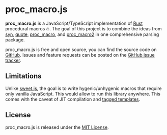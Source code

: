 # proc_macro.js

**proc_macro.js** is a JavaScript/TypeScript implementation of [Rust](https://www.rust-lang.org/) procedural macros 🔥. The goal of this project is to combine the ideas from [syn](https://github.com/dtolnay/syn), [quote](https://github.com/dtolnay/quote), [proc_macro](https://doc.rust-lang.org/proc_macro/), and [proc_macro2](https://docs.rs/proc-macro2/1.0.19/proc_macro2/) in one comprehensive parsing package.

proc_macro.js is free and open source, you can find the source code on [GitHub](https://github.com/alexandre-lavoie/proc_macro.js). Issues and feature requests can be posted on the [GitHub issue tracker](https://github.com/alexandre-lavoie/proc_macro.js/issues).

## Limitations

Unlike [sweet.js](https://www.sweetjs.org/), the goal is to write hygenic/unhygenic macros that require only vanilla JavaScript. This would allow to run this library anywhere. This comes with the caveat of JIT compilation and [tagged templates](https://developer.mozilla.org/en-US/docs/Web/JavaScript/Reference/Template_literals).

## License

proc_macro.js is released under the [MIT License](https://github.com/alexandre-lavoie/proc_macro.js).